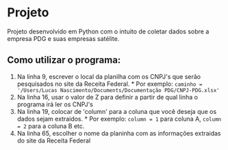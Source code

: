 # Projeto
  Projeto desenvolvido em Python com o intuito de coletar dados sobre a empresa PDG e suas empresas satélite.
  
## Como utilizar o programa: 
  1. Na linha 9, escrever o local da planilha com os CNPJ's que serão pesquisados no site da Receita Federal.
    * Por exemplo: `caminho = '/Users/Lucas Nascimento/Documents/Documentação PDG/CNPJ-PDG.xlsx'`
  2. Na linha 16, usar o valor de Z para definir a partir de qual linha o programa irá ler os CNPJ's
  3. Na linha 19, colocar de 'column' para a coluna que você deseja que os dados sejam extraidos.
    * Por exemplo: `column = 1` para coluna A, `column = 2` para a coluna B etc.
  4. Na linha 65, escolher o nome da planinha com as informações extraidas do site da Receita Federal
 
 
